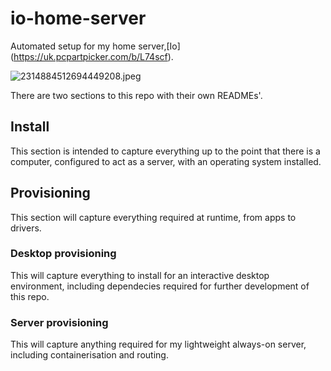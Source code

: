 # io-home-server
Automated setup for my home server,[Io] (https://uk.pcpartpicker.com/b/L74scf).

![2314884512694449208.jpeg](https://github.com/user-attachments/assets/82c89c62-b452-4de4-a282-0afde4ea5644)

There are two sections to this repo with their own READMEs'.

## Install
This section is intended to capture everything up to the point that there is
a computer, configured to act as a server, with an operating system installed.

## Provisioning
This section will capture everything required at runtime, from apps to drivers.

### Desktop provisioning
This will capture everything to install for an interactive desktop environment, including dependecies required for further development of this repo.

### Server provisioning
This will capture anything required for my lightweight always-on server, including containerisation and routing.
